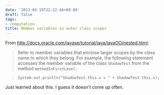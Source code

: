 ```yaml
---
date: '2013-03-19T22:22:46+00:00'
draft: false
tags:
- computation
title: Member variables in outer class scopes
---
```


From http://docs.oracle.com/javase/tutorial/java/javaOO/nested.html:

>Refer to member variables that enclose larger scopes by the class name to which they belong. For example, the following statement accesses the member variable of the class `ShadowTest` from the method `methodInFirstLevel`:

>`System.out.println("ShadowTest.this.x = " + ShadowTest.this.x);`

Just learned about this. I guess it doesn't come up often.
